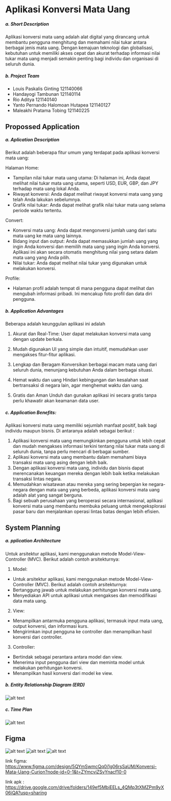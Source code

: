 # Aplikasi Konversi Mata Uang

##### a. Short Description

Aplikasi konversi mata uang adalah alat digital yang dirancang untuk membantu pengguna menghitung dan memahami nilai tukar antara berbagai jenis mata uang. Dengan kemajuan teknologi dan globalisasi, kebutuhan untuk memiliki akses cepat dan akurat terhadap informasi nilai tukar mata uang menjadi semakin penting bagi individu dan organisasi di seluruh dunia.


##### b. Project Team
- Louis Paskalis Ginting 121140066
- Handayogi Tambunan 121140114
- Rio Aditya 121140140
- Yanto Pernando Halomoan Hutapea 121140127
- Maleakhi Pratama Tobing 121140225

## Propossed Application
##### a. Aplication Description
Berikut adalah beberapa fitur umum yang terdapat pada aplikasi konversi mata uang:

Halaman Home:
- Tampilan nilai tukar mata uang utama: Di halaman ini, Anda dapat melihat nilai tukar mata uang utama, seperti USD, EUR, GBP, dan JPY terhadap mata uang lokal Anda.
- Riwayat konversi: Anda dapat melihat riwayat konversi mata uang yang telah Anda lakukan sebelumnya.
- Grafik nilai tukar: Anda dapat melihat grafik nilai tukar mata uang selama periode waktu tertentu.

Convert:
- Konversi mata uang: Anda dapat mengonversi jumlah uang dari satu mata uang ke mata uang lainnya.
- Bidang input dan output: Anda dapat memasukkan jumlah uang yang ingin Anda konversi dan memilih mata uang yang ingin Anda konversi. Aplikasi ini akan secara otomatis menghitung nilai yang setara dalam mata uang yang Anda pilih.
- Nilai tukar: Anda dapat melihat nilai tukar yang digunakan untuk melakukan konversi.

Profile: 
- Halaman profil adalah tempat di mana pengguna dapat melihat dan mengubah informasi pribadi. Ini mencakup foto profil dan data diri pengguna.

##### b. Application Advantages
Beberapa adalah keunggulan aplikasi ini adalah 

1. Akurat dan Real-Time:
User dapat melakukan konversi mata uang dengan update berkala.

2. Mudah digunakan
UI yang simple dan intuitif, memudahkan user mengakses fitur-fitur aplikasi.

3. Lengkap dan Beragam
Konversikan berbagai macam mata uang dari seluruh dunia, menunjang kebutuhan Anda dalam berbagai situasi.

4. Hemat waktu dan uang
Hindari kebingungan dan kesalahan saat bertransaksi di negara lain, agar menghemat waktu dan uang.

5. Gratis dan Aman
Unduh dan gunakan aplikasi ini secara gratis tanpa perlu khawatir akan keamanan data user.

##### c. Application Benefits:
Aplikasi konversi mata uang memiliki sejumlah manfaat positif, baik bagi individu maupun bisnis. Di antaranya adalah sebagai berikut :

1. Aplikasi konversi mata uang memungkinkan pengguna untuk lebih cepat dan mudah mengakses informasi terkini tentang nilai tukar mata uang di seluruh dunia, tanpa perlu mencari di berbagai sumber.
2. Aplikasi konversi mata uang membantu dalam memahami biaya transaksi mata uang asing dengan lebih baik.
3. Dengan aplikasi konversi mata uang, individu dan bisnis dapat merencanakan keuangan mereka dengan lebih baik ketika melakukan transaksi lintas negara.
4. Memudahkan wisatawan atau mereka yang sering bepergian ke negara-negara dengan mata uang yang berbeda, aplikasi konversi mata uang adalah alat yang sangat berguna.
5. Bagi sebuah perusahaan yang beroperasi secara internasional, aplikasi konversi mata uang membantu membuka peluang untuk mengeksplorasi pasar baru dan menjalankan operasi lintas batas dengan lebih efisien.

## System Planning
##### a. pplication Architecture
Untuk arsitektur aplikasi, kami menggunakan metode Model-View-Controller (MVC). Berikut adalah contoh arsitekturnya:

 1. Model:
- Untuk arsitektur aplikasi, kami menggunakan metode Model-View-Controller (MVC). Berikut adalah contoh arsitekturnya:
- Bertanggung jawab untuk melakukan perhitungan konversi mata uang.
- Menyediakan API untuk aplikasi untuk mengakses dan memodifikasi data mata uang.

2. View:
- Menampilkan antarmuka pengguna aplikasi, termasuk input mata uang, output konversi, dan informasi kurs.
- Mengirimkan input pengguna ke controller dan menampilkan hasil konversi dari controller.

3. Controller:
- Bertindak sebagai perantara antara model dan view.
- Menerima input pengguna dari view dan meminta model untuk melakukan perhitungan konversi.
- Menampilkan hasil konversi dari model ke view.

##### b. Entity Relationship Diagram (ERD)
![alt text](https://github.com/xxxgoy/Curion/blob/master/ERD%20konversi.png)

##### c. Time Plan
![alt text](https://github.com/xxxgoy/Curion/blob/master/time%20plan.JPG)

## Figma
![alt text](https://github.com/xxxgoy/Curion/blob/master/1.png)
![alt text](https://github.com/xxxgoy/Curion/blob/master/2.png)
![alt text](https://github.com/xxxgoy/Curion/blob/master/3.png)

link figma: https://www.figma.com/design/5QYmSwmcQq0i1g06rsSaUM/Konversi-Mata-Uang-Curion?node-id=0-1&t=ZYmcviZSvYnacf10-0

link apk : https://drive.google.com/drive/folders/149ef5MbiEELs_4QMp3tXMZPm9yX06iQA?usp=sharing














